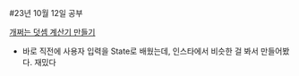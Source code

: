 #23년 10월 12일 공부

[개쩌는 덧셈 계산기 만들기](https://studysmart.tistory.com/79)
- 바로 직전에 사용자 입력을 State로 배웠는데, 인스타에서 비슷한 걸 봐서 만들어봤다. 재밌다